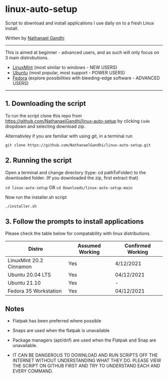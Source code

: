 # linux-auto-setup
Script to download and install applications I use daily on to a fresh Linux install.

Written by [Nathanael Gandhi](https://nathanaelgandhi.com/)

---

This is aimed at beginner - advanced users, and as such will only focus on 3 main distrobutions.
- [LinuxMint](https://linuxmint.com/download.php) (most similar to windows - NEW USERS)
- [Ubuntu](https://ubuntu.com/download/desktop) (most popular, most support - POWER USERS)
- [Fedora](https://getfedora.org/en/workstation/download/) (explore possibilities with bleeding-edge software - ADVANCED USERS)


---

## 1. Downloading the script
To run the script clone this repo from https://github.com/NathanaelGandhi/linux-auto-setup by clicking ``` Code ``` dropdown and selecting download zip. 

Alternativley if you are familiar with using git, in a terminal run 

``` git clone https://github.com/NathanaelGandhi/linux-auto-setup.git ```

## 2. Running the script
Open a terminal and change directory (type: cd pathToFolder) to the downloaded folder. (If you downloaded the zip, first extract that)

``` cd linux-auto-setup ``` OR ``` cd Downloads/linux-auto-setup-main ```

Now run the installer.sh script

``` ./installer.sh ```

## 3. Follow the prompts to install applications
Please check the table below for compatability with linux distributions.

| Distro | Assumed Working | Confirmed Working |
| ------ | ---------------- | ----------------- |
| LinuxMint 20.2 Cinnamon| Yes | 4/12/2021 |
| Ubuntu 20.04 LTS | Yes | 04/12/2021 |
| Ubuntu 21.10 | Yes | - |
| Fedora 35 Workstation | Yes | 04/12/2021 |

## Notes
- Flatpak has been preferred where possible
- Snaps are used when the flatpak is unavailable
- Package managers (apt/dnf) are used when the Flatpak and Snap are unavailable. 

- IT CAN BE DANGEROUS TO DOWNLOAD AND RUN SCRIPTS OFF THE INTERNET WITHOUT UNDERSTANDING WHAT THEY DO. PLEASE VIEW THE SCRIPT ON GITHUB FIRST AND TRY TO UNDERSTAND EACH AND EVERY COMMAND.
